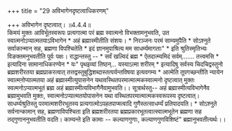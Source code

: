 +++
title = "29 अविभागेनदृष्टत्वाधिकरणम्"

+++
अविभागेन दृष्टत्वात्। ॥4.4.4॥  
किमयं मुक्तः आविर्भूतस्वरूपः प्रत्यगात्मा परं ब्रह्म स्वात्मनो विभक्तामनुभवति, उत स्वात्मनोऽप्यात्मतयाऽविभागेन * अहं ब्रह्मास्मीतीति संशयः। * निरञ्जनः परमं साम्यमुपैति * सोऽश्नुते सर्वाकान्मान् सह, ब्रह्मणा विपश्चितेति * इदं ज्ञानमुपाश्रित्य मम साधर्म्यमागताः" * इति श्रुतिस्मृतिभ्यः विङक्तमनुभवतीति पूर्वः पक्षः। राद्धान्तस्तु -- * सर्वं खल्विदं ब्रह्म * ऐतदात्म्यमिदं सर्वम्....... तत्त्वमसि * इत्यादिना सामानाधिकरण्येन * यः" पृथइव्यां तिष्ठन्... यस्याऽत्मा शरीरम् * इत्यादिषु सर्वस्य चिदचिद्वस्तुनो ब्रह्मशरीरतया ब्रह्मप्राकरत्वात् तत्तद्वस्तुबुद्धिशब्दास्तत्पर्यन्तविषया इत्यवगम्य * आत्मेति तूपगच्छन्तीति न्यायेन स्वात्मनो़प्यात्मतया अहं ब्रह्मास्मीत्युपासनेन यथावस्थितपरमात्मात्मकस्वात्मनो दृष्टत्वात् मुक्तः स्वत्मनोऽप्यात्मभूतं ब्रह्म अहं ब्रह्मास्मीत्यविभागैनैवामुभवति।। सूत्रार्थस्तु-- अहं ब्रह्मास्मीत्यविभागेनैव ब्रह्मामुभवति मुक्तः, स्वात्मनोऽप्यात्मतयोपासनेन यथा वस्थितपरमात्मात्मकस्वरूपस्य दृष्टत्वात्। साधर्म्यश्रुतिस्तु परमात्मशरीरभूतस्य प्रत्यगात्मोऽपहतपाप्मत्वादि गुणैस्तत्साधर्म्यं प्रतिपादयति। * सोऽश्नुते सर्वनान्कामान् सह, ब्रह्मणाविपश्चिता इति ब्रह्मशरीरतया ब्रह्मप्रकारभूतत्वात्स्वात्मभूतेन ब्रह्मणा सह तद्गुणाननुभवतीति वदति। काम्यन्ते इति कामाः -- कल्याणगुणाः, कल्याणगुणविशिष्टं" ब्रह्मानुभवतीत्यर्थः।।